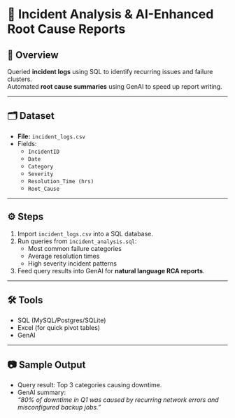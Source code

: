 # 🚨 Incident Analysis & AI-Enhanced Root Cause Reports

## 📌 Overview
Queried **incident logs** using SQL to identify recurring issues and failure clusters.  
Automated **root cause summaries** using GenAI to speed up report writing.

---

## 🗂️ Dataset
- **File:** `incident_logs.csv`  
- Fields:
  - `IncidentID`
  - `Date`
  - `Category`
  - `Severity`
  - `Resolution_Time (hrs)`
  - `Root_Cause`

---

## ⚙️ Steps
1. Import `incident_logs.csv` into a SQL database.  
2. Run queries from `incident_analysis.sql`:
   - Most common failure categories  
   - Average resolution times  
   - High severity incident patterns  
3. Feed query results into GenAI for **natural language RCA reports**.  

---

## 🛠️ Tools
- SQL (MySQL/Postgres/SQLite)  
- Excel (for quick pivot tables)  
- GenAI  

---

## 📷 Sample Output
- Query result: Top 3 categories causing downtime.  
- GenAI summary:  
  *“80% of downtime in Q1 was caused by recurring network errors and misconfigured backup jobs.”*


